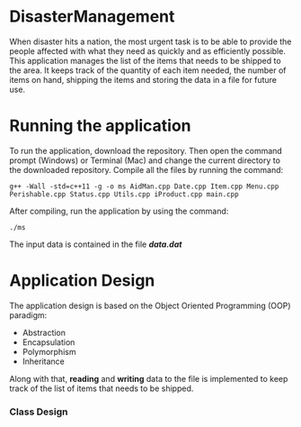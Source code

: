 # DisasterManagement
When disaster hits a nation, the most urgent task is to be able to provide the people affected with what they need as quickly and as efficiently possible. This application manages the list of the items that needs to be shipped to the area. It keeps track of the quantity of each item needed, the number of items on hand, shipping the items and storing the data in a file for future use.

# Running the application
To run the application, download the repository. Then open the command prompt (Windows) or Terminal (Mac) and change the current directory to the downloaded repository. Compile all the files by running the command:

```
g++ -Wall -std=c++11 -g -o ms AidMan.cpp Date.cpp Item.cpp Menu.cpp Perishable.cpp Status.cpp Utils.cpp iProduct.cpp main.cpp
```
After compiling, run the application by using the command:
```
./ms
```
The input data is contained in the file <b><i>data.dat</i></b>

# Application Design
The application design is based on the Object Oriented Programming (OOP) paradigm:<br>
- Abstraction
- Encapsulation
- Polymorphism
- Inheritance

Along with that, <b>reading</b> and <b>writing</b> data to the file is implemented to keep track of the list of items that needs to be shipped.
### Class Design


